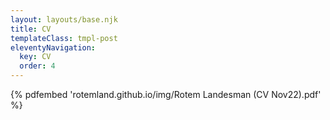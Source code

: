 ```yaml
---
layout: layouts/base.njk
title: CV
templateClass: tmpl-post
eleventyNavigation:
  key: CV
  order: 4
---
```


 {% pdfembed 'rotemland.github.io/img/Rotem Landesman (CV Nov22).pdf' %}

